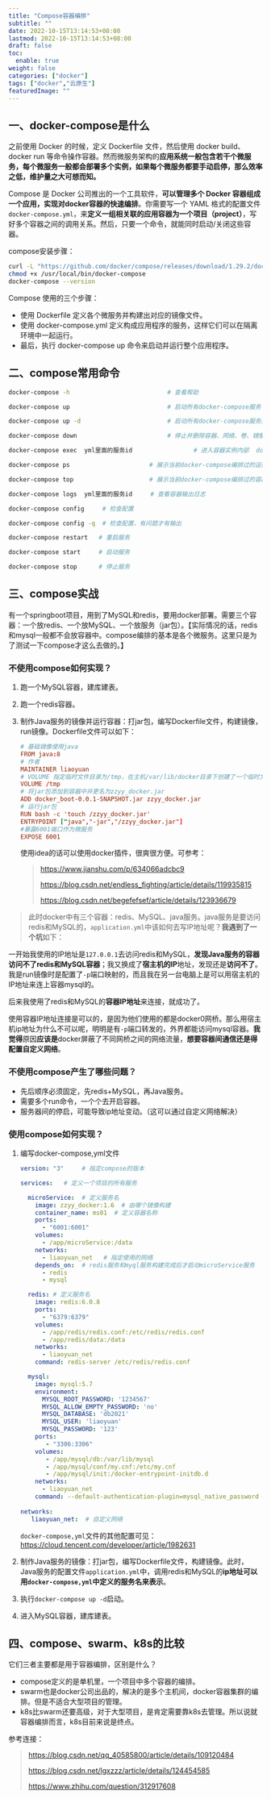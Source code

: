 ```yaml
---
title: "Compose容器编排"
subtitle: ""
date: 2022-10-15T13:14:53+08:00
lastmod: 2022-10-15T13:14:53+08:00
draft: false
toc:
  enable: true
weight: false
categories: ["docker"]
tags: ["docker","云原生"]
featuredImage: ""
---
```


##  一、docker-compose是什么

之前使用 Docker 的时候，定义 Dockerfile 文件，然后使用 docker build、docker run 等命令操作容器。然而微服务架构的**应用系统一般包含若干个微服务，每个微服务一般都会部署多个实例，如果每个微服务都要手动启停，那么效率之低，维护量之大可想而知。**

Compose 是 Docker 公司推出的一个工具软件，**可以管理多个 Docker 容器组成一个应用，实现对docker容器的快速编排**。你需要写一个 YAML 格式的配置文件`docker-compose.yml`，来**定义一组相关联的应用容器为一个项目（project）**，写好多个容器之间的调用关系。然后，只要一个命令，就能同时启动/关闭这些容器。

compose安装步骤：

```bash
curl -L "https://github.com/docker/compose/releases/download/1.29.2/docker-compose-$(uname -s)-$(uname -m)" -o /usr/local/bin/docker-compose
chmod +x /usr/local/bin/docker-compose
docker-compose --version
```

Compose 使用的三个步骤：

- 使用 Dockerfile 定义各个微服务并构建出对应的镜像文件。
- 使用 docker-compose.yml 定义构成应用程序的服务，这样它们可以在隔离环境中一起运行。
- 最后，执行 docker-compose up 命令来启动并运行整个应用程序。



## 二、compose常用命令

```bash
docker-compose -h                           # 查看帮助

docker-compose up                           # 启动所有docker-compose服务

docker-compose up -d                        # 启动所有docker-compose服务并后台运行

docker-compose down                         # 停止并删除容器、网络、卷、镜像。

docker-compose exec  yml里面的服务id                 # 进入容器实例内部  docker-compose exec docker-compose.yml文件中写的服务id /bin/bash

docker-compose ps                      # 展示当前docker-compose编排过的运行的所有容器

docker-compose top                     # 展示当前docker-compose编排过的容器进程

docker-compose logs  yml里面的服务id     # 查看容器输出日志

docker-compose config     # 检查配置

docker-compose config -q  # 检查配置，有问题才有输出

docker-compose restart   # 重启服务

docker-compose start     # 启动服务

docker-compose stop      # 停止服务
```

## 三、compose实战

有一个springboot项目，用到了MySQL和redis，要用docker部署。需要三个容器：一个放redis、一个放MySQL、一个放服务（jar包）。【实际情况的话，redis和mysql一般都不会放容器中。compose编排的基本是各个微服务。这里只是为了测试一下compose才这么去做的。】

### 不使用compose如何实现？

1. 跑一个MySQL容器，建库建表。

2. 跑一个redis容器。

3. 制作Java服务的镜像并运行容器：打jar包，编写Dockerfile文件，构建镜像，run镜像。Dockerfile文件可以如下：

   ```toml
   # 基础镜像使用java
   FROM java:8
   # 作者
   MAINTAINER liaoyuan
   # VOLUME 指定临时文件目录为/tmp，在主机/var/lib/docker目录下创建了一个临时文件并链接到容器的/tmp
   VOLUME /tmp
   # 将jar包添加到容器中并更名为zzyy_docker.jar
   ADD docker_boot-0.0.1-SNAPSHOT.jar zzyy_docker.jar
   # 运行jar包
   RUN bash -c 'touch /zzyy_docker.jar'
   ENTRYPOINT ["java","-jar","/zzyy_docker.jar"]
   #暴露6001端口作为微服务
   EXPOSE 6001
   ```

   使用idea的话可以使用docker插件，很爽很方便。可参考：

   >https://www.jianshu.com/p/634066adcbc9
   >
   >https://blog.csdn.net/endless_fighting/article/details/119935815
   >
   >https://blog.csdn.net/begefefsef/article/details/123936679

> 此时docker中有三个容器：redis、MySQL、java服务。java服务是要访问redis和MySQL的，`application.yml`中该如何去写IP地址呢？**我遇到了一个坑**如下：

一开始我使用的IP地址是`127.0.0.1`去访问redis和MySQL，**发现Java服务的容器访问不了redis和MySQL容器**；我又换成了**宿主机的IP**地址，发现还是**访问不了**。我是run镜像时是配置了`-p`端口映射的，而且我在另一台电脑上是可以用宿主机的IP地址来连上容器mysql的。

后来我使用了redis和MySQL的**容器IP地址**来连接，就成功了。

使用容器IP地址连接是可以的，是因为他们使用的都是docker0网桥。那么用宿主机ip地址为什么不可以呢，明明是有`-p`端口转发的，外界都能访问mysql容器。**我觉得**原因**应该是**docker屏蔽了不同网桥之间的网络流量，**想要容器间通信还是得配置自定义网络**。



### 不使用compose产生了哪些问题？

- 先后顺序必须固定，先redis+MySQL，再Java服务。
- 需要多个run命令，一个个去开启容器。
- 服务器间的停启，可能导致ip地址变动。（这可以通过自定义网络解决）



### 使用compose如何实现？

1. 编写docker-compose,yml文件

   ```yml
   version: "3"     # 指定compose的版本
   
   services:   # 定义一个项目的所有服务
   
     microService:  # 定义服务名
       image: zzyy_docker:1.6  # 由哪个镜像构建
       container_name: ms01  # 定义容器名称
       ports:
         - "6001:6001"
       volumes:
         - /app/microService:/data
       networks: 
         - liaoyuan_net   # 指定使用的网络
       depends_on:  # redis服务和myql服务构建完成后才启动microService服务
         - redis
         - mysql 
   
     redis: # 定义服务名
       image: redis:6.0.8
       ports:
         - "6379:6379"
       volumes:
         - /app/redis/redis.conf:/etc/redis/redis.conf
         - /app/redis/data:/data
       networks: 
         - liaoyuan_net
       command: redis-server /etc/redis/redis.conf
   
     mysql:
       image: mysql:5.7
       environment:
         MYSQL_ROOT_PASSWORD: '1234567'
         MYSQL_ALLOW_EMPTY_PASSWORD: 'no'
         MYSQL_DATABASE: 'db2021'
         MYSQL_USER: 'liaoyuan'
         MYSQL_PASSWORD: '123'
       ports:
          - "3306:3306"
       volumes:
          - /app/mysql/db:/var/lib/mysql
          - /app/mysql/conf/my.cnf:/etc/my.cnf
          - /app/mysql/init:/docker-entrypoint-initdb.d
       networks:
         - liaoyuan_net
       command: --default-authentication-plugin=mysql_native_password #解决外部无法访问
    
   networks: 
      liaoyuan_net:  # 自定义网络
   ```

   `docker-compose,yml`文件的其他配置可见：https://cloud.tencent.com/developer/article/1982631

2. 制作Java服务的镜像：打jar包，编写Dockerfile文件，构建镜像。此时，Java服务的配置文件`application.yml`中，调用redis和MySQL的**ip地址可以用`docker-compose,yml`中定义的服务名来表示**。

3. 执行`docker-compose up -d`启动。

4. 进入MySQL容器，建库建表。

## 四、compose、swarm、k8s的比较

它们三者主要都是用于容器编排，区别是什么？

- compose定义的是单机里，一个项目中多个容器的编排。
- swarm也是docker公司出品的，解决的是多个主机间，docker容器集群的编排。但是不适合大型项目的管理。
- k8s比swarm还要高级，对于大型项目，是肯定需要靠k8s去管理。所以说就容器编排而言，k8s目前来说是终点。

参考连接：

> https://blog.csdn.net/qq_40585800/article/details/109120484
>
> https://blog.csdn.net/lgxzzz/article/details/124454585
>
> https://www.zhihu.com/question/312917608















